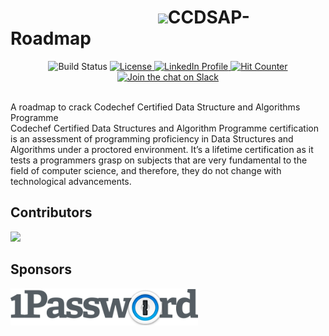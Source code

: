 # &emsp; &emsp; &emsp; &emsp; &emsp; &emsp; &emsp;<img src="https://github.com/adeepak7/CCDSAP-Roadmap/blob/master/Signature/Github%20Signature.gif" height="50px">CCDSAP-Roadmap
<p align="center">
  <img src="https://travis-ci.com/adeepak7/CCDSAP-Roadmap.svg?branch=master" alt="Build Status">
  <a href="https://github.com/adeepak7/CCDSAP-Roadmap/blob/master/LICENSE">
    <img src="https://img.shields.io/github/license/adeepak7/CCDSAP-Roadmap" alt="License">
  </a>
  <a href="https://www.linkedin.com/in/deepak-ahire-856534113/">
    <img src="https://img.shields.io/badge/ask%20me-anything-blue" alt="LinkedIn Profile">
  </a>
  <a href="">
    <img src="http://hits.dwyl.io/adeepak7/CCDSAP-Roadmap.svg" alt="Hit Counter">
  </a>
  <a href="https://join.slack.com/t/newworkspace-4jf9822/shared_invite/zt-h5ia5j3p-rmTC8wwR7fXzRVfTNlIoFA">
    <img src="https://img.shields.io/badge/slack-@ccdsap_roadmap-yellow.svg?logo=slack" alt="Join the chat on Slack">
  </a>  
</p>

<br />
A roadmap to crack Codechef Certified Data Structure and Algorithms Programme
<br />
Codechef Certified Data Structures and Algorithm Programme certification is an assessment of programming proficiency in Data Structures and Algorithms under a proctored environment. It’s a lifetime certification as it tests a programmers grasp on subjects that are very fundamental to the field of computer science, and therefore, they do not change with technological advancements.

## Contributors

<a href="https://github.com/adeepak7/CCDSAP-Roadmap/graphs/contributors">
  <img src="https://contributors-img.firebaseapp.com/image?repo=adeepak7/CCDSAP-Roadmap" />
</a>

## Sponsors

<a href="https://www.1password.com/?from=github.com/adeepak7/CCDSAP-Roadmap">
    <img src="https://github.com/adeepak7/CCDSAP-Roadmap/blob/master/docs/assets/1password.png?raw=true" alt="1build" width="300"></a>
